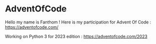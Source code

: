 ﻿# AdventOfCode
Hello my name is Fanthom ! 
Here is my participation for Advent Of Code : https://adventofcode.com/

Working on Python 3 for 2023 edition : https://adventofcode.com/2023
